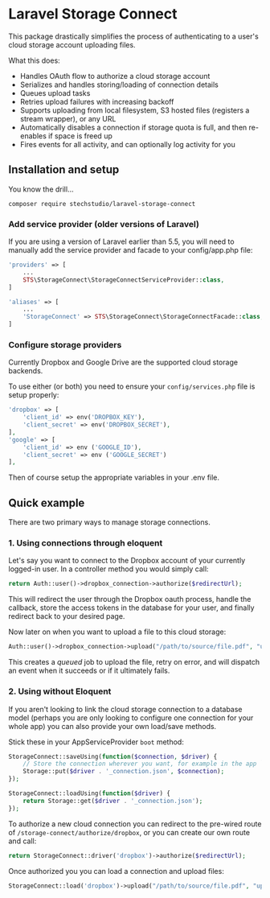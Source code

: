 # Laravel Storage Connect

This package drastically simplifies the process of authenticating to a user's cloud storage account uploading files.

What this does:
 
 - Handles OAuth flow to authorize a cloud storage account
 - Serializes and handles storing/loading of connection details
 - Queues upload tasks
 - Retries upload failures with increasing backoff
 - Supports uploading from local filesystem, S3 hosted files (registers a stream wrapper), or any URL
 - Automatically disables a connection if storage quota is full, and then re-enables if space is freed up
 - Fires events for all activity, and can optionally log activity for you

## Installation and setup

You know the drill...

`composer require stechstudio/laravel-storage-connect`

### Add service provider (older versions of Laravel)
If you are using a version of Laravel earlier than 5.5, you will need to manually add the service provider and facade to your config/app.php file:

```php
'providers' => [
    ...
    STS\StorageConnect\StorageConnectServiceProvider::class,
]
```

```php
'aliases' => [
    ...
    'StorageConnect' => STS\StorageConnect\StorageConnectFacade::class,
]
```

### Configure storage providers

Currently Dropbox and Google Drive are the supported cloud storage backends.

To use either (or both) you need to ensure your `config/services.php` file is setup properly:

```php
'dropbox' => [
    'client_id' => env('DROPBOX_KEY'),
    'client_secret' => env('DROPBOX_SECRET'),
],
'google' => [
    'client_id' => env ('GOOGLE_ID'),
    'client_secret' => env ('GOOGLE_SECRET')
],
```

Then of course setup the appropriate variables in your .env file. 

## Quick example

There are two primary ways to manage storage connections.

### 1. Using connections through eloquent

Let's say you want to connect to the Dropbox account of your currently logged-in user. In a controller method you would simply call:

```php
return Auth::user()->dropbox_connection->authorize($redirectUrl);
```

This will redirect the user through the Dropbox oauth process, handle the callback, store the access tokens in the database for your user, and finally redirect back to your desired page.

Now later on when you want to upload a file to this cloud storage:

```php
Auth::user()->dropbox_connection->upload("/path/to/source/file.pdf", "uploaded.pdf");
```

This creates a _queued_ job to upload the file, retry on error, and will dispatch an event when it succeeds or if it ultimately fails.

### 2. Using without Eloquent

If you aren't looking to link the cloud storage connection to a database model (perhaps you are only looking to configure one connection for your whole app) you can also provide your own load/save methods. 

Stick these in your AppServiceProvider `boot` method:

```php
StorageConnect::saveUsing(function($connection, $driver) {
    // Store the connection wherever you want, for example in the app `storage` directory 
    Storage::put($driver . '_connection.json', $connection);
});

StorageConnect::loadUsing(function($driver) {
    return Storage::get($driver . '_connection.json');
});
```

To authorize a new cloud connection you can redirect to the pre-wired route of `/storage-connect/authorize/dropbox`, or you can create our own route and call:

```php
return StorageConnect::driver('dropbox')->authorize($redirectUrl);
```

Once authorized you you can load a connection and upload files:

```php
StorageConnect::load('dropbox')->upload("/path/to/source/file.pdf", "uploaded.pdf");
```